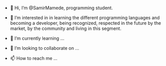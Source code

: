 - 👋 Hi, I’m @SamirMamede, programming student.

- 👀 I’m interested in in learning the different programming languages 
and becoming a developer, being recognized, respected in the future by
the market, by the community and living in this segment.


- 🌱 I’m currently learning ...
- 💞️ I’m looking to collaborate on ...
- 📫 How to reach me ...

<!---
SamirMamede/SamirMamede is a ✨ special ✨ repository because its `README.md` (this file) appears on your GitHub profile.
You can click the Preview link to take a look at your changes.
--->
